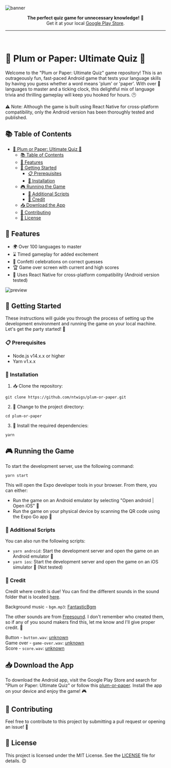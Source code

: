 ![banner](https://user-images.githubusercontent.com/14088342/235726631-08be98a2-8f94-4df0-9182-8b7565111179.png)

<p align="center">
  <p align="center">
		<strong>The perfect quiz game for unnecessary knowledge!</strong> 🌟</br>
		Get it at your local <a href="https://play.google.com/store/apps/details?id=com.ntwigs.plumorpaperultimatequiz">Google Play Store</a>.
	</p>
</div>

<hr><br>

# 🎉 Plum or Paper: Ultimate Quiz 🎉

Welcome to the "Plum or Paper: Ultimate Quiz" game repository! This is an outrageously fun, fast-paced Android game that tests your language skills by having you guess whether a word means 'plum' or 'paper'. With over 💯 languages to master and a ticking clock, this delightful mix of language trivia and thrilling gameplay will keep you hooked for hours. 🕑

⚠️ Note: Although the game is built using React Native for cross-platform compatibility, only the Android version has been thoroughly tested and published.

## 📚 Table of Contents

- [🎉 Plum or Paper: Ultimate Quiz 🎉](#-plum-or-paper-ultimate-quiz-)
  - [📚 Table of Contents](#-table-of-contents)
  - [🌟 Features](#-features)
  - [🚀 Getting Started](#-getting-started)
    - [📋 Prerequisites](#-prerequisites)
    - [🔧 Installation](#-installation)
  - [🎮 Running the Game](#-running-the-game)
    - [📄 Additional Scripts](#-additional-scripts)
    - [🥳 Credit](#-credit)
  - [📥 Download the App](#-download-the-app)
  - [🤝 Contributing](#-contributing)
  - [📄 License](#-license)

## 🌟 Features

- 🌍 Over 100 languages to master
- ⌛ Timed gameplay for added excitement
- 🎊 Confetti celebrations on correct guesses
- 🏆 Game over screen with current and high scores
- 📱 Uses React Native for cross-platform compatibility (Android version tested)

![preview](https://github.com/ntwigs/plum-or-paper/assets/14088342/e3b557e1-fcd7-4914-b1a9-8efb69743be6)

## 🚀 Getting Started

These instructions will guide you through the process of setting up the development environment and running the game on your local machine. Let's get the party started! 🎈

### 📋 Prerequisites

- Node.js v14.x.x or higher
- Yarn v1.x.x

### 🔧 Installation

1. 📥 Clone the repository:

```
git clone https://github.com/ntwigs/plum-or-paper.git
```

2. 📁 Change to the project directory:

```
cd plum-or-paper
```

3. 🧪 Install the required dependencies:

```
yarn
```

## 🎮 Running the Game

To start the development server, use the following command:

```
yarn start
```

This will open the Expo developer tools in your browser. From there, you can either:

- Run the game on an Android emulator by selecting "Open android | Open iOS" 🤖
- Run the game on your physical device by scanning the QR code using the Expo Go app 📲

### 📄 Additional Scripts

You can also run the following scripts:

- `yarn android`: Start the development server and open the game on an Android emulator 📱
- `yarn ios`: Start the development server and open the game on an iOS simulator 🍏 (Not tested)

### 🥳 Credit

Credit where credit is due! You can find the different sounds in the sound folder that is located [here](https://github.com/ntwigs/plum-or-paper/tree/main/src/assets/sound).

Background music - `bgm.mp3`: [FantasticBgm](https://soundcloud.com/fantasticbgm)

The other sounds are from [Freesound](https://freesound.org/). I don't remember who created them, so if any of you sound makers find this, let me know and I'll give proper credit. 🙏

Button - `button.wav`: [unknown](https://freesound.org/)  
Game over - `game-over.wav`: [unknown](https://freesound.org/)  
Score - `score.wav`: [unknown](https://freesound.org/)

## 📥 Download the App

To download the Android app, visit the Google Play Store and search for "Plum or Paper: Ultimate Quiz" or follow this [plum-or-paper](https://play.google.com/store/apps/details?id=com.ntwigs.plumorpaperultimatequiz). Install the app on your device and enjoy the game! 🎮

## 🤝 Contributing

Feel free to contribute to this project by submitting a pull request or opening an issue! 🎊

## 📄 License

This project is licensed under the MIT License. See the [LICENSE](LICENSE) file for details. 😊
